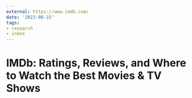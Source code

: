 ```yaml
---
external: https://www.imdb.com/
date: '2023-08-15'
tags:
- research
- inbox
---
```


# IMDb: Ratings, Reviews, and Where to Watch the Best Movies & TV Shows
